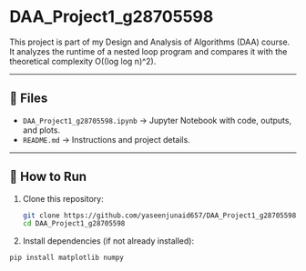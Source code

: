 # DAA_Project1_g28705598

This project is part of my Design and Analysis of Algorithms (DAA) course.  
It analyzes the runtime of a nested loop program and compares it with the theoretical complexity O((log log n)^2).

---

## 🔹 Files
- `DAA_Project1_g28705598.ipynb` → Jupyter Notebook with code, outputs, and plots.
- `README.md` → Instructions and project details.

---

## 🔹 How to Run
1. Clone this repository:
   ```bash
   git clone https://github.com/yaseenjunaid657/DAA_Project1_g28705598.git
   cd DAA_Project1_g28705598

2. Install dependencies (if not already installed):
  ```bash
  pip install matplotlib numpy

